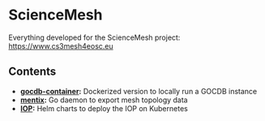 # ScienceMesh
Everything developed for the ScienceMesh project: https://www.cs3mesh4eosc.eu

## Contents
- **[gocdb-container](gocdb-container/README.md):** Dockerized version to locally run a GOCDB instance
- **[mentix](mentix/README.md):** Go daemon to export mesh topology data
- **[IOP](iop/README.md):** Helm charts to deploy the IOP on Kubernetes
